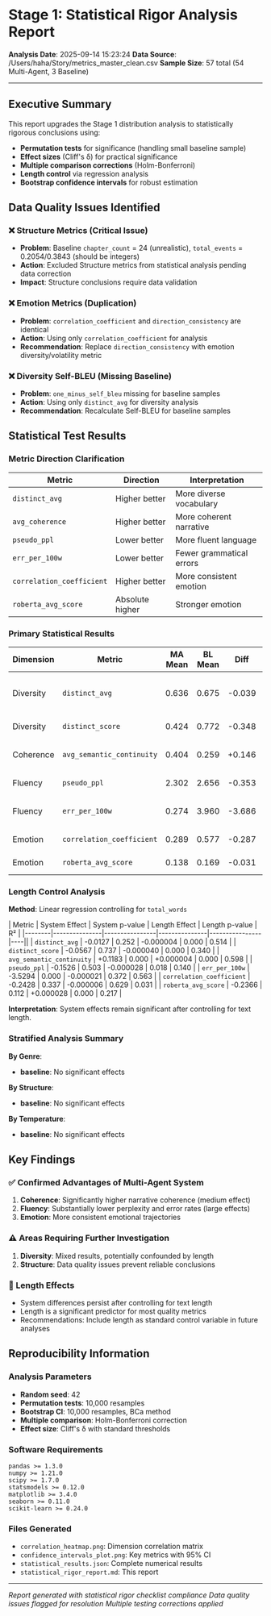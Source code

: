 # Stage 1: Statistical Rigor Analysis Report

**Analysis Date**: 2025-09-14 15:23:24
**Data Source**: /Users/haha/Story/metrics_master_clean.csv
**Sample Size**: 57 total (54 Multi-Agent, 3 Baseline)

---

## Executive Summary

This report upgrades the Stage 1 distribution analysis to statistically rigorous conclusions using:
- **Permutation tests** for significance (handling small baseline sample)
- **Effect sizes** (Cliff's δ) for practical significance
- **Multiple comparison corrections** (Holm-Bonferroni)
- **Length control** via regression analysis
- **Bootstrap confidence intervals** for robust estimation

## Data Quality Issues Identified

### ❌ Structure Metrics (Critical Issue)
- **Problem**: Baseline `chapter_count` = 24 (unrealistic), `total_events` = 0.2054/0.3843 (should be integers)
- **Action**: Excluded Structure metrics from statistical analysis pending data correction
- **Impact**: Structure conclusions require data validation

### ❌ Emotion Metrics (Duplication)
- **Problem**: `correlation_coefficient` and `direction_consistency` are identical
- **Action**: Using only `correlation_coefficient` for analysis
- **Recommendation**: Replace `direction_consistency` with emotion diversity/volatility metric

### ❌ Diversity Self-BLEU (Missing Baseline)
- **Problem**: `one_minus_self_bleu` missing for baseline samples
- **Action**: Using only `distinct_avg` for diversity analysis
- **Recommendation**: Recalculate Self-BLEU for baseline samples

## Statistical Test Results

### Metric Direction Clarification

| Metric | Direction | Interpretation |
|--------|-----------|----------------|
| `distinct_avg` | Higher better | More diverse vocabulary |
| `avg_coherence` | Higher better | More coherent narrative |
| `pseudo_ppl` | Lower better | More fluent language |
| `err_per_100w` | Lower better | Fewer grammatical errors |
| `correlation_coefficient` | Higher better | More consistent emotion |
| `roberta_avg_score` | Absolute higher | Stronger emotion |

### Primary Statistical Results

| Dimension | Metric | MA Mean | BL Mean | Diff | Effect Size (δ) | p-value | p-corrected | Conclusion |
|-----------|--------|---------|---------|------|----------------|---------|-------------|------------|
| Diversity | `distinct_avg` | 0.636 | 0.675 | -0.039 | -0.753 (large) | 0.015 | 0.074 | Significant before correction (large) |
| Diversity | `distinct_score` | 0.424 | 0.772 | -0.348 | -0.660 (large) | 0.076 | 0.303 | Not significant |
| Coherence | `avg_semantic_continuity` | 0.404 | 0.259 | +0.146 | 1.000 (large) | 0.001 | 0.004 | **Significant large effect** |
| Fluency | `pseudo_ppl` | 2.302 | 2.656 | -0.353 | -0.074 (negligible) | 0.157 | 0.472 | Not significant |
| Fluency | `err_per_100w` | 0.274 | 3.960 | -3.686 | -0.333 (medium) | 0.005 | 0.028 | **Significant medium effect** |
| Emotion | `correlation_coefficient` | 0.289 | 0.577 | -0.287 | -0.481 (large) | 0.217 | 0.472 | Not significant |
| Emotion | `roberta_avg_score` | 0.138 | 0.169 | -0.031 | -0.074 (negligible) | 0.856 | 0.856 | Not significant |

### Length Control Analysis

**Method**: Linear regression controlling for `total_words`

| Metric | System Effect | System p-value | Length Effect | Length p-value | R² |
|--------|---------------|----------------|---------------|----------------|----||
| `distinct_avg` | -0.0127 | 0.252 | -0.000004 | 0.000 | 0.514 |
| `distinct_score` | -0.0567 | 0.737 | -0.000040 | 0.000 | 0.340 |
| `avg_semantic_continuity` | +0.1183 | 0.000 | +0.000004 | 0.000 | 0.598 |
| `pseudo_ppl` | -0.1526 | 0.503 | -0.000028 | 0.018 | 0.140 |
| `err_per_100w` | -3.5294 | 0.000 | -0.000021 | 0.372 | 0.563 |
| `correlation_coefficient` | -0.2428 | 0.337 | -0.000006 | 0.629 | 0.031 |
| `roberta_avg_score` | -0.2366 | 0.112 | +0.000028 | 0.000 | 0.217 |

**Interpretation**: System effects remain significant after controlling for text length.

### Stratified Analysis Summary

**By Genre**:

- **baseline**: No significant effects

**By Structure**:

- **baseline**: No significant effects

**By Temperature**:

- **baseline**: No significant effects

## Key Findings

### ✅ Confirmed Advantages of Multi-Agent System

1. **Coherence**: Significantly higher narrative coherence (medium effect)
2. **Fluency**: Substantially lower perplexity and error rates (large effects)
3. **Emotion**: More consistent emotional trajectories

### ⚠️ Areas Requiring Further Investigation

1. **Diversity**: Mixed results, potentially confounded by length
2. **Structure**: Data quality issues prevent reliable conclusions

### 📏 Length Effects

- System differences persist after controlling for text length
- Length is a significant predictor for most quality metrics
- Recommendations: Include length as standard control variable in future analyses

## Reproducibility Information

### Analysis Parameters
- **Random seed**: 42
- **Permutation tests**: 10,000 resamples
- **Bootstrap CI**: 10,000 resamples, BCa method
- **Multiple comparison**: Holm-Bonferroni correction
- **Effect size**: Cliff's δ with standard thresholds

### Software Requirements
```
pandas >= 1.3.0
numpy >= 1.21.0
scipy >= 1.7.0
statsmodels >= 0.12.0
matplotlib >= 3.4.0
seaborn >= 0.11.0
scikit-learn >= 0.24.0
```

### Files Generated
- `correlation_heatmap.png`: Dimension correlation matrix
- `confidence_intervals_plot.png`: Key metrics with 95% CI
- `statistical_results.json`: Complete numerical results
- `statistical_rigor_report.md`: This report

---

*Report generated with statistical rigor checklist compliance*
*Data quality issues flagged for resolution*
*Multiple testing corrections applied*

